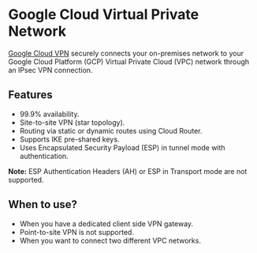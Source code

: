 # Google Cloud Virtual Private Network

[Google Cloud VPN](https://cloud.google.com/vpn/docs/concepts/overview) securely connects your on-premises network to your Google Cloud Platform (GCP) Virtual Private Cloud (VPC) network through an IPsec VPN connection.

## Features

* 99.9% availability.
* Site-to-site VPN (star topology).
* Routing via static or dynamic routes using Cloud Router.
* Supports IKE pre-shared keys.
* Uses Encapsulated Security Payload (ESP) in tunnel mode with authentication.

__Note:__ ESP Authentication Headers (AH) or ESP in Transport mode are not supported.

## When to use?

* When you have a dedicated client side VPN gateway.
* Point-to-site VPN is not supported.
* When you want to connect two different VPC networks.
